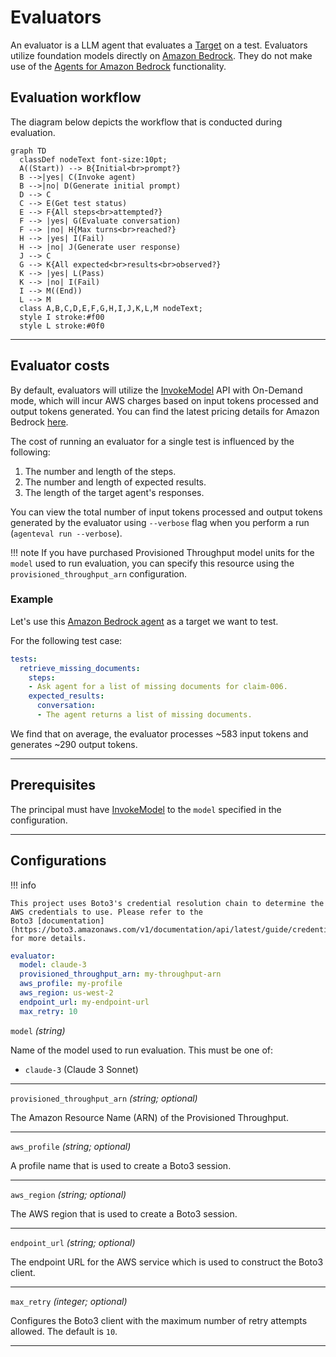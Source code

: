 # Evaluators

An evaluator is a LLM agent that evaluates a [Target](../targets/index.md) on a test. Evaluators utilize foundation models directly on [Amazon Bedrock](https://aws.amazon.com/bedrock/). They do not make use of the [Agents for Amazon Bedrock](https://aws.amazon.com/bedrock/agents/) functionality.
 
## Evaluation workflow

The diagram below depicts the workflow that is conducted during evaluation.

``` mermaid
graph TD
  classDef nodeText font-size:10pt;
  A((Start)) --> B{Initial<br>prompt?}
  B -->|yes| C(Invoke agent)
  B -->|no| D(Generate initial prompt)
  D --> C
  C --> E(Get test status)
  E --> F{All steps<br>attempted?}  
  F --> |yes| G(Evaluate conversation)
  F --> |no| H{Max turns<br>reached?}
  H --> |yes| I(Fail)
  H --> |no| J(Generate user response)
  J --> C
  G --> K{All expected<br>results<br>observed?}
  K --> |yes| L(Pass)
  K --> |no| I(Fail)
  I --> M((End))
  L --> M
  class A,B,C,D,E,F,G,H,I,J,K,L,M nodeText;
  style I stroke:#f00
  style L stroke:#0f0
```

---

## Evaluator costs

By default, evaluators will utilize the [InvokeModel](https://docs.aws.amazon.com/bedrock/latest/APIReference/API_runtime_InvokeModel.html) API with On-Demand mode, which will incur AWS charges based on input tokens processed and output tokens generated. You can find the latest pricing details for Amazon Bedrock [here](https://aws.amazon.com/bedrock/pricing/).

The cost of running an evaluator for a single test is influenced by the following:

1. The number and length of the steps.
2. The number and length of expected results.
3. The length of the target agent's responses.

You can view the total number of input tokens processed and output tokens generated by the evaluator using `--verbose` flag when you perform a run (`agenteval run --verbose`).

!!! note
    If you have purchased Provisioned Throughput model units for the `model` used to run evaluation, you can specify this resource using the `provisioned_throughput_arn` configuration.

### Example

Let's use this [Amazon Bedrock agent](https://github.com/aws-samples/amazon-bedrock-workshop/tree/main/05_Agents/insurance_claims_agent/without_kb) as a target we want to test.

For the following test case:

```yaml title="agenteval.yml"
tests:
  retrieve_missing_documents:
    steps:
    - Ask agent for a list of missing documents for claim-006.
    expected_results:
      conversation:
      - The agent returns a list of missing documents.
```

We find that on average, the evaluator processes ~583 input tokens and generates ~290 output tokens. 

---

## Prerequisites

The principal must have [InvokeModel](https://docs.aws.amazon.com/bedrock/latest/APIReference/API_runtime_InvokeModel.html) to the `model` specified in the configuration.

---

## Configurations

!!! info

    This project uses Boto3's credential resolution chain to determine the AWS credentials to use. Please refer to the
    Boto3 [documentation](https://boto3.amazonaws.com/v1/documentation/api/latest/guide/credentials.html) for more details.
   
```yaml title="agenteval.yml"
evaluator:
  model: claude-3
  provisioned_throughput_arn: my-throughput-arn
  aws_profile: my-profile
  aws_region: us-west-2
  endpoint_url: my-endpoint-url
  max_retry: 10

```

`model` _(string)_

Name of the model used to run evaluation. This must be one of:

- `claude-3` (Claude 3 Sonnet)

---

`provisioned_throughput_arn` _(string; optional)_

The Amazon Resource Name (ARN) of the Provisioned Throughput.

---

`aws_profile` _(string; optional)_

A profile name that is used to create a Boto3 session.

---

`aws_region` _(string; optional)_

The AWS region that is used to create a Boto3 session.

---

`endpoint_url` _(string; optional)_

The endpoint URL for the AWS service which is used to construct the Boto3 client.

---

`max_retry` _(integer; optional)_

Configures the Boto3 client with the maximum number of retry attempts allowed. The default is `10`.

---
